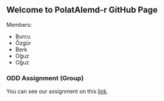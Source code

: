 ## Welcome to PolatAlemd-r GitHub Page

Members:
- Burcu
- Özgür
- Berk
- Oğuz
- Oğuz

### ODD Assignment (Group)

You can see our assignment on this [link](https://pjournal.github.io/mef03g-polatalemd-r/ODD-Car-Sales-Analysis.html).

